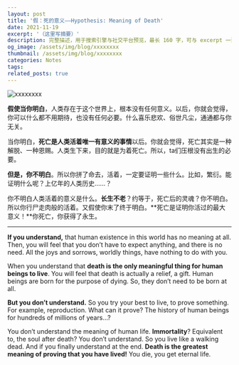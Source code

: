 ```yaml
---
layout: post
title: '假：死的意义——Hypothesis: Meaning of Death'
date: 2021-11-19
excerpt: '（这里写摘要）'
description: 完整描述，用于搜索引擎与社交平台预览，最长 160 字，可与 excerpt 一致
og_image: /assets/img/blog/xxxxxxxx
thumbnail: /assets/img/blog/xxxxxxxx
categories: Notes
tags: 
related_posts: true
---
```


<img src="/assets/img/blog/xxxxxxxx" alt="xxxxxxxx">

**假使当你明白**，人类存在于这个世界上，根本没有任何意义。以后，你就会觉得，你可以什么都不用期待，也没有任何必要。什么喜乐悲欢、俗世凡尘，通通都与你无关。

当你明白，**死亡是人类活着唯一有意义的事情**以后。你就会觉得，死亡其实是一种解脱、一种恩赐。人类生下来，目的就是为着死亡。所以，ta们压根没有出生的必要。

**但是，你不明白**。所以你拼了命去，活着，一定要证明一些什么。比如，繁衍。能证明什么呢？上亿年的人类历史……？

你不明白人类活着的意义是什么。**长生不老**？约等于，死亡后的灵魂？你不明白。所以你行尸走肉般的活着。又假使你末了终于明白。**死亡是证明你活过的最大意义！**你死亡，你获得了永生。

---

**If you understand,** that human existence in this world has no meaning at all. Then, you will feel that you don’t have to expect anything, and there is no need. All the joys and sorrows, worldly things, have nothing to do with you.

When you understand that **death is the only meaningful thing for human beings to live**. You will feel that death is actually a relief, a gift. Human beings are born for the purpose of dying. So, they don’t need to be born at all.

**But you don’t understand.** So you try your best to live, to prove something. For example, reproduction. What can it prove? The history of human beings for hundreds of millions of years…?

You don’t understand the meaning of human life. **Immortality**? Equivalent to, the soul after death? You don’t understand. So you live like a walking dead. And if you finally understand at the end. **Death is the greatest meaning of proving that you have lived!** You die, you get eternal life.
